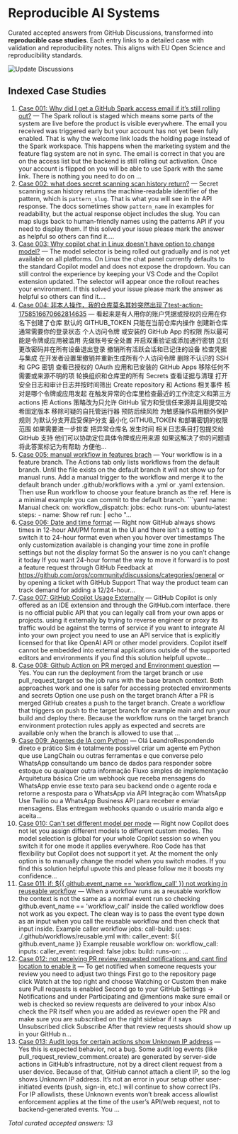 # Reproducible AI Systems

Curated accepted answers from GitHub Discussions, transformed into **reproducible case studies**.
Each entry links to a detailed case with validation and reproducibility notes.
This aligns with EU Open Science and reproducibility standards.

![Update Discussions](https://github.com/Aqib121201/Reproducible-AI-Systems/actions/workflows/update.yml/badge.svg)

## Indexed Case Studies
1. [Case 001: Why did I get a GitHub Spark access email if it’s still rolling out?](cases/case-001.md) — The Spark rollout is staged which means some parts of the system are live before the product is visible everywhere. The email you received was triggered early but your account has not yet been fully enabled. That is why the welcome link loads the holding page instead of the Spark workspace.  This happens when the marketing system and the feature flag system are not in sync. The email is correct in that you are on the access list but the backend is still rolling out activation. Once your account is flipped on you will be able to use Spark with the same link.  There is nothing you need to do on ...
1. [Case 002: what does secret scanning scan history return?](cases/case-002.md) — Secret scanning scan history returns the machine-readable identifier of the pattern, which is `pattern_slug`. That is what you will see in the API response.  The docs sometimes show `pattern_name` in examples for readability, but the actual response object includes the slug. You can map slugs back to human-friendly names using the patterns API if you need to display them.  If this solved your issue please mark the answer as helpful so others can find it....
1. [Case 003: Why copilot chat in Linux doesn't have option to change model?](cases/case-003.md) — The model selector is being rolled out gradually and is not yet available on all platforms. On Linux the chat panel currently defaults to the standard Copilot model and does not expose the dropdown. You can still control the experience by keeping your VS Code and the Copilot extension updated. The selector will appear once the rollout reaches your environment.  If this solved your issue please mark the answer as helpful so others can find it....
1. [Case 004: 非本人操作，我的仓库莫名其妙突然出现了test-action-1758516670662814635](cases/case-004.md) — 看起来是有人用你的账户凭据或授权的应用在你名下创建了仓库 默认的 GITHUB_TOKEN 只能在当前仓库内操作 创建新仓库通常需要你的登录状态 个人访问令牌 或安装的 GitHub App 的权限 所以最可能是令牌或应用被滥用 先做账号安全处置 开启双重验证或添加通行密钥 立刻更改密码并在所有设备退出登录 撤销所有活跃会话和已记住的设备 检查凭据与集成 在开发者设置里撤销并重新生成所有个人访问令牌 删除不认识的 SSH 和 GPG 密钥 查看已授权的 OAuth 应用和已安装的 GitHub Apps 移除任何不需要或来源不明的项 轮换组织和仓库里的所有 Secrets 查看证据与清理 打开安全日志和审计日志并按时间筛出 Create repository 和 Actions 相关事件 核对是哪个令牌或应用发起 在触发异常的仓库里检查最近的工作流定义和第三方 actions 把 Actions 策略改为只允许 GitHub 官方和受信任来源并且用提交哈希固定版本 移除可疑的自托管运行器 预防后续风险 为敏感操作启用额外保护规则 为默认分支开启受保护分支 最小化 GITHUB_TOKEN 和部署密钥的权限范围 如果需要进一步排查 把异常仓库名 发生时间 相关日志条目打包提交给 GitHub 支持 他们可以协助定位具体令牌或应用来源 如果这解决了你的问题请将此答案标记为有帮助 方便他...
1. [Case 005: manual workflow in features brach](cases/case-005.md) — Your workflow is in a feature branch. The Actions tab only lists workflows from the default branch. Until the file exists on the default branch it will not show up for manual runs.  Add a manual trigger to the workflow and merge it to the default branch under .github/workflows with a .yml or .yaml extension. Then use Run workflow to choose your feature branch as the ref.  Here is a minimal example you can commit to the default branch.  ```yaml name: Manual check  on:   workflow_dispatch:  jobs:   echo:     runs-on: ubuntu-latest     steps:       - name: Show ref         run: |           echo "...
1. [Case 006: Date and time format](cases/case-006.md) — Right now GitHub always shows times in 12-hour AM/PM format in the UI and there isn’t a setting to switch it to 24-hour format even when you hover over timestamps The only customization available is changing your time zone in profile settings but not the display format So the answer is no you can’t change it today If you want 24-hour format the way to move it forward is to post a feature request through GitHub Feedback at https://github.com/orgs/community/discussions/categories/general or by opening a ticket with GitHub Support That way the product team can track demand for adding a 12/24-hour...
1. [Case 007: GitHub Copilot Usage Externally](cases/case-007.md) — GitHub Copilot is only offered as an IDE extension and through the GitHub.com interface. there is no official public API that you can legally call from your own apps or projects. using it externally by trying to reverse engineer or proxy its traffic would be against the terms of service if you want to integrate AI into your own project you need to use an API service that is explicitly licensed for that like OpenAI API or other model providers. Copilot itself cannot be embedded into external applications outside of the supported editors and environments if you find this solution helpfull upvote...
1. [Case 008: Github Action on PR merged and Environment question](cases/case-008.md) — Yes. You can run the deployment from the target branch or use pull_request_target so the job runs with the base branch context. Both approaches work and one is safer for accessing protected environments and secrets Option one use push on the target branch After a PR is merged GitHub creates a push to the target branch. Create a workflow that triggers on push to the target branch for example main and run your build and deploy there. Because the workflow runs on the target branch environment protection rules apply as expected and secrets are available only when the branch is allowed to use that ...
1. [Case 009: Agentes de IA com Python](cases/case-009.md) — Olá LeandroRespondendo direto e prático Sim é totalmente possível criar um agente em Python que use LangChain ou outras ferramentas e que converse pelo WhatsApp consultando um banco de dados para responder sobre estoque ou qualquer outra informação Fluxo simples de implementação Arquitetura básica Crie um webhook que receba mensagens do WhatsApp envie esse texto para seu backend onde o agente roda e retorne a resposta para o WhatsApp via API Integração com WhatsApp Use Twilio ou a WhatsApp Business API para receber e enviar mensagens. Elas entregam webhooks quando o usuário manda algo e aceita...
1. [Case 010: Can't set different model per mode](cases/case-010.md) — Right now Copilot does not let you assign different models to different custom modes. The model selection is global for your whole Copilot session so when you switch it for one mode it applies everywhere. Roo Code has that flexibility but Copilot does not support it yet. At the moment the only option is to manually change the model when you switch modes. If you find this solution helpful upvote this and please follow me it boosts my confidence...
1. [Case 011: if: ${{ github.event_name == 'workflow_call' }} not working in reuseable workflow](cases/case-011.md) — When a workflow runs as a reusable workflow the context is not the same as a normal event run so checking github.event_name == 'workflow_call' inside the called workflow does not work as you expect. The clean way is to pass the event type down as an input when you call the reusable workflow and then check that input inside. Example caller workflow jobs:   call-build:     uses: ./.github/workflows/reusable.yml     with:       caller_event: ${{ github.event_name }} Example reusable workflow on:   workflow_call:     inputs:       caller_event:         required: false  jobs:   build:     runs-on: ...
1. [Case 012: not receiving PR review requested notifications and cant find location to enable it](cases/case-012.md) — To get notified when someone requests your review you need to adjust two things First go to the repository page click Watch at the top right and choose Watching or Custom then make sure Pull requests is enabled Second go to your GitHub Settings → Notifications and under Participating and @mentions make sure email or web is checked so review requests are delivered to your inbox Also check the PR itself when you are added as reviewer open the PR and make sure you are subscribed on the right sidebar if it says Unsubscribed click Subscribe After that review requests should show up in your GitHub n...
1. [Case 013: Audit logs for certain actions show Unknown IP address](cases/case-013.md) — Yes  this is expected behavior, not a bug. Some audit log events (like pull_request_review_comment.create) are generated by server-side actions in GitHub’s infrastructure, not by a direct client request from a user device. Because of that, GitHub cannot attach a client IP, so the log shows Unknown IP address.  It’s not an error in your setup  other user-initiated events (push, sign-in, etc.) will continue to show correct IPs. For IP allowlists, these Unknown events won’t break access  allowlist enforcement applies at the time of the user’s API/web request, not to backend-generated events. You ...

_Total curated accepted answers: 13_

